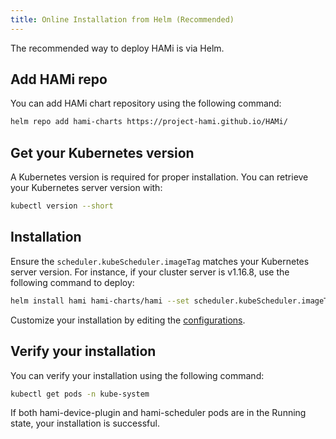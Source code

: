 ```yaml
---
title: Online Installation from Helm (Recommended)
---
```


The recommended way to deploy HAMi is via Helm.

## Add HAMi repo

You can add HAMi chart repository using the following command:

```bash
helm repo add hami-charts https://project-hami.github.io/HAMi/
```

## Get your Kubernetes version

A Kubernetes version is required for proper installation. You can retrieve your Kubernetes server version with:

```bash
kubectl version --short
```

## Installation

Ensure the `scheduler.kubeScheduler.imageTag` matches your Kubernetes server version.
For instance, if your cluster server is v1.16.8, use the following command to deploy:

```bash
helm install hami hami-charts/hami --set scheduler.kubeScheduler.imageTag=v1.16.8 -n kube-system
```

Customize your installation by editing the [configurations](../userguide/configure.md).

## Verify your installation

You can verify your installation using the following command:

```bash
kubectl get pods -n kube-system
```

If both hami-device-plugin and hami-scheduler pods are in the Running state, your installation is successful.
